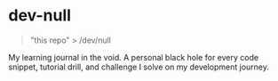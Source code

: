 # dev-null

> "this repo" > /dev/null

My learning journal in the void. A personal black hole for every code snippet, tutorial drill, and challenge I solve on my development journey.
